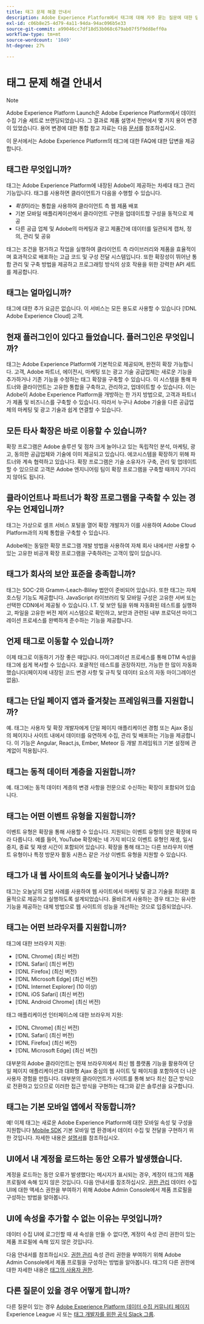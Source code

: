 ```yaml
---
title: 태그 문제 해결 안내서
description: Adobe Experience Platform에서 태그에 대해 자주 묻는 질문에 대한 답변을 얻을 수 있습니다.
exl-id: c06b8e25-4d79-4a11-94da-94ac096b5e33
source-git-commit: a99046cc7df18d53b068c679ab07f5f9dd8eff0a
workflow-type: tm+mt
source-wordcount: '1049'
ht-degree: 27%

---
```


# 태그 문제 해결 안내서

>[!NOTE]
>
>Adobe Experience Platform Launch은 Adobe Experience Platform에서 데이터 수집 기술 세트로 브랜딩되었습니다. 그 결과로 제품 설명서 전반에서 몇 가지 용어 변경이 있었습니다. 용어 변경에 대한 통합 참고 자료는 다음 [문서](./term-updates.md)를 참조하십시오.

이 문서에서는 Adobe Experience Platform의 태그에 대한 FAQ에 대한 답변을 제공합니다.

## 태그란 무엇입니까?

태그는 Adobe Experience Platform에 내장된 Adobe이 제공하는 차세대 태그 관리 기능입니다. 태그를 사용하면 클라이언트가 다음을 수행할 수 있습니다.

- *확장*&#x200B;이라는 통합을 사용하여 클라이언트 측 웹 제품 배포
- 기본 모바일 애플리케이션에서 클라이언트 구현을 업데이트할 구성을 동적으로 제공
- 다른 공급 업체 및 Adobe의 마케팅과 광고 제품간에 데이터를 일관되게 캡처, 정의, 관리 및 공유

태그는 조건을 평가하고 작업을 실행하여 클라이언트 측 라이브러리와 제품을 효율적이며 효과적으로 배포하는 고급 코드 및 구성 전달 시스템입니다. 또한 확장성이 뛰어난 통합 관리 및 구축 방법을 제공하고 프로그래밍 방식의 상호 작용을 위한 강력한 API 세트를 제공합니다.

## 태그는 얼마입니까?

태그에 대한 추가 요금은 없습니다. 이 서비스는 모든 용도로 사용할 수 있습니다 [!DNL Adobe Experience Cloud] 고객.

## 현재 플러그인이 있다고 들었습니다. 플러그인은 무엇입니까?

태그는 Adobe Experience Platform에 기본적으로 제공되며, 완전히 확장 가능합니다. 고객, Adobe 파트너, 에이전시, 마케팅 또는 광고 기술 공급업체는 새로운 기능을 추가하거나 기존 기능을 수정하는 태그 확장을 구축할 수 있습니다. 이 시스템을 통해 파트너와 클라이언트는 고유한 통합을 구축하고, 관리하고, 업데이트할 수 있습니다. 이는 Adobe이 Adobe Experience Platform을 개방하는 한 가지 방법으로, 고객과 파트너가 제품 및 비즈니스를 구축할 수 있습니다. 따라서 누구나 Adobe 기술을 다른 공급업체의 마케팅 및 광고 기술과 쉽게 연결할 수 있습니다.

## 모든 타사 확장은 바로 이용할 수 있습니까?

확장 프로그램은 Adobe 솔루션 및 점차 크게 늘어나고 있는 독립적인 분석, 마케팅, 광고, 동의한 공급업체와 기술에 이미 제공되고 있습니다. 에코시스템을 확장하기 위해 파트너와 계속 협력하고 있습니다. 확장 프로그램은 기술 소유자가 구축, 관리 및 업데이트할 수 있으므로 고객은 Adobe 엔지니어링 팀이 확장 프로그램을 구축할 때까지 기다리지 않아도 됩니다.

## 클라이언트나 파트너가 확장 프로그램을 구축할 수 있는 경우는 언제입니까?

태그는 가상으로 셀프 서비스 포털을 열어 확장 개발자가 이를 사용하여 Adobe Cloud Platform과의 자체 통합을 구축할 수 있습니다.

Adobe에는 동일한 확장 프로그램 개발 방법을 사용하여 자체 회사 내에서만 사용할 수 있는 고유한 비공개 확장 프로그램을 구축하려는 고객이 많이 있습니다.

## 태그가 회사의 보안 표준을 충족합니까?

태그는 SOC-2와 Gramm-Leach-Bliley 법안이 준비되어 있습니다. 또한 태그는 자체 호스팅 기능도 제공합니다. JavaScript 라이브러리 및 모바일 구성은 고유한 서버 또는 선택한 CDN에서 제공될 수 있습니다. I.T. 및 보안 팀을 위해 자동화된 테스트를 실행하고, 파일을 고유한 버전 제어 시스템으로 확인하고, 보안과 관련된 내부 프로덕션 마이그레이션 프로세스를 완벽하게 준수하는 기능을 제공합니다.

## 언제 태그로 이동할 수 있습니까?

이제 태그로 이동하기 가장 좋은 때입니다. 마이그레이션 프로세스를 통해 DTM 속성을 태그에 쉽게 복사할 수 있습니다. 포괄적인 테스트를 권장하지만, 가능한 한 많이 자동화했습니다(페이지에 내장된 코드 변경 사항 및 규칙 및 데이터 요소의 자동 마이그레이션 없음).

## 태그는 단일 페이지 앱과 즐겨찾는 프레임워크를 지원합니까?

예. 태그는 사용자 및 확장 개발자에게 단일 페이지 애플리케이션 경험 또는 Ajax 중심의 페이지나 사이트 내에서 데이터를 유연하게 수집, 관리 및 배포하는 기능을 제공합니다. 이 기능은 Angular, React.js, Ember, Meteor 등 개발 프레임워크 기본 설정에 관계없이 적용됩니다.

## 태그는 동적 데이터 계층을 지원합니까?

예. 태그에는 동적 데이터 계층의 변경 사항을 전문으로 수신하는 확장이 포함되어 있습니다.

## 태그는 어떤 이벤트 유형을 지원합니까?

이벤트 유형은 확장을 통해 사용할 수 있습니다. 지원되는 이벤트 유형의 양은 확장에 따라 다릅니다. 예를 들어, YouTube 확장에는 네 가지 비디오 이벤트 유형인 재생, 일시 중지, 종료 및 재생 시간이 포함되어 있습니다. 확장을 통해 태그는 다른 브라우저 이벤트 유형이나 특정 방문자 활동 시퀀스 같은 가상 이벤트 유형을 지원할 수 있습니다.

## 태그가 내 웹 사이트의 속도를 높이거나 낮춥니까?

태그는 오늘날의 모범 사례를 사용하여 웹 사이트에서 마케팅 및 광고 기술을 최대한 효율적으로 제공하고 실행하도록 설계되었습니다. 올바르게 사용하는 경우 태그는 유사한 기능을 제공하는 대체 방법으로 웹 사이트의 성능을 개선하는 것으로 입증되었습니다.

## 태그는 어떤 브라우저를 지원합니까?

태그에 대한 브라우저 지원:

- [!DNL Chrome] (최신 버전)
- [!DNL Safari] (최신 버전)
- [!DNL Firefox] (최신 버전)
- [!DNL Microsoft Edge] (최신 버전)
- [!DNL Internet Explorer] (10 이상)
- [!DNL iOS Safari] (최신 버전)
- [!DNL Android Chrome] (최신 버전)

태그 애플리케이션 인터페이스에 대한 브라우저 지원:

- [!DNL Chrome] (최신 버전)
- [!DNL Safari] (최신 버전)
- [!DNL Firefox] (최신 버전)
- [!DNL Microsoft Edge] (최신 버전)

대부분의 Adobe 클라이언트는 현재 브라우저에서 최신 웹 플랫폼 기능을 활용하여 단일 페이지 애플리케이션과 대화형 Ajax 중심의 웹 사이트 및 페이지를 포함하여 더 나은 사용자 경험을 만듭니다. 대부분의 클라이언트가 사이트를 통해 보다 최신 접근 방식으로 전환하고 있으므로 이러한 접근 방식을 구현하는 태그와 같은 솔루션을 요구합니다.

## 태그는 기본 모바일 앱에서 작동합니까?

예! 이제 태그는 새로운 Adobe Experience Platform에 대한 모바일 속성 및 구성을 지원합니다 [Mobile SDK](https://sdkdocs.com) 기본 모바일 앱 환경에서 데이터 수집 및 전달을 구현하기 위한 것입니다. 자세한 내용은 [설명서](https://sdkdocs.com)를 참조하십시오.

## UI에서 내 계정을 로드하는 동안 오류가 발생했습니다.

계정을 로드하는 동안 오류가 발생했다는 메시지가 표시되는 경우, 계정이 태그의 제품 프로필에 속해 있지 않은 것입니다. 다음 안내서를 참조하십시오. [권한 관리](../rtcdp-connections/permissions.md) 데이터 수집 UI에 대한 액세스 권한을 부여하기 위해 Adobe Admin Console에서 제품 프로필을 구성하는 방법을 알아봅니다.

## UI에 속성을 추가할 수 없는 이유는 무엇입니까?

데이터 수집 UI에 로그인할 때 새 속성을 만들 수 없다면, 계정이 속성 관리 권한이 있는 제품 프로필에 속해 있지 않은 것입니다.

다음 안내서를 참조하십시오. [권한 관리](../rtcdp-connections/permissions.md) 속성 관리 권한을 부여하기 위해 Adobe Admin Console에서 제품 프로필을 구성하는 방법을 알아봅니다. 태그의 다른 권한에 대한 자세한 내용은 [태그의 사용자 권한](./ui/administration/user-permissions.md).

## 다른 질문이 있을 경우 어떻게 합니까?

다른 질문이 있는 경우 [Adobe Experience Platform 데이터 수집 커뮤니티 페이지](https://adobe.com/go/launchme) Experience League 시 또는 [태그 개발자를 위한 공식 Slack 그룹](https://docs.google.com/forms/d/e/1FAIpQLScq1m63YkDrRpvPLhzUqtfoleWiDDTTXZsSivIXRfFdlSMzpQ/viewform).

